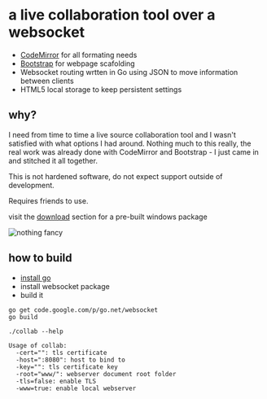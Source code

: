 # a live collaboration tool over a websocket #

- [CodeMirror](http://codemirror.net/) for all formating needs
- [Bootstrap](http://twitter.github.com/bootstrap/) for webpage scafolding
- Websocket routing wrtten in Go using JSON to move information between clients
- HTML5 local storage to keep persistent settings

## why? ##
I need from time to time a live source collaboration tool and I wasn't satisfied with what options I had around.
Nothing much to this really, the real work was already done with CodeMirror and Bootstrap - I just came in and 
stitched it all together.

This is not hardened software, do not expect support outside of development.

Requires friends to use.

visit the [download](https://github.com/dearing/collab/downloads) section for a pre-built windows package

![nothing fancy](https://raw.github.com/dearing/collab/master/www/img/ss.jpg)


## how to build ##
- [install go](http://golang.org/doc/install)
- install websocket package
- build it

```
go get code.google.com/p/go.net/websocket
go build

./collab --help

Usage of collab:
  -cert="": tls certificate
  -host=":8080": host to bind to
  -key="": tls certificate key
  -root="www/": webserver document root folder
  -tls=false: enable TLS
  -www=true: enable local webserver

```